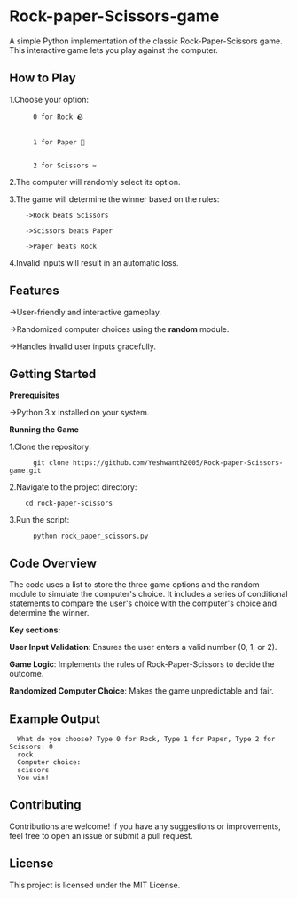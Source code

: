 # Rock-paper-Scissors-game

A simple Python implementation of the classic Rock-Paper-Scissors game. This interactive game lets you play against the computer.

**How to Play**
------------------



1.Choose your option:

          0 for Rock 🪨

  
          1 for Paper 📄

  
          2 for Scissors ✂️
  
2.The computer will randomly select its option.

3.The game will determine the winner based on the rules:

        ->Rock beats Scissors
        
        ->Scissors beats Paper
        
        ->Paper beats Rock
        
4.Invalid inputs will result in an automatic loss.




**Features**
--------------------
->User-friendly and interactive gameplay.

->Randomized computer choices using the **random** module.

->Handles invalid user inputs gracefully.


**Getting Started**
--------------------
**Prerequisites**

->Python 3.x installed on your system.

**Running the Game**


1.Clone the repository:

          git clone https://github.com/Yeshwanth2005/Rock-paper-Scissors-game.git

2.Navigate to the project directory:

        cd rock-paper-scissors

        
3.Run the script:

          python rock_paper_scissors.py
          

**Code Overview**
-----------------
The code uses a list to store the three game options and the random module to simulate the computer's choice. It includes a series of conditional statements to compare the user's choice with the computer's choice and determine the winner.

**Key sections:**

**User Input Validation**: Ensures the user enters a valid number (0, 1, or 2).

**Game Logic**: Implements the rules of Rock-Paper-Scissors to decide the outcome.

**Randomized Computer Choice**: Makes the game unpredictable and fair.


**Example Output**
-----------------

      What do you choose? Type 0 for Rock, Type 1 for Paper, Type 2 for Scissors: 0  
      rock  
      Computer choice:  
      scissors  
      You win! 

**Contributing**
-----------------
Contributions are welcome! If you have any suggestions or improvements, feel free to open an issue or submit a pull request.

**License**
--------------
This project is licensed under the MIT License.



